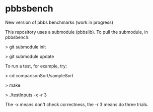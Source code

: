 # pbbsbench
New version of pbbs benchmarks (work in progress)

This repository uses a submodule (pbbslib).    To pull the submodule, in pbbsbench:

\> git submodule init

\> git submodule update

To run a test, for example, try:

\> cd comparisonSort/sampleSort

\> make

\> ./testInputs -x -r 3

The -x means don't check correctness, the -r 3 means do three trials.
